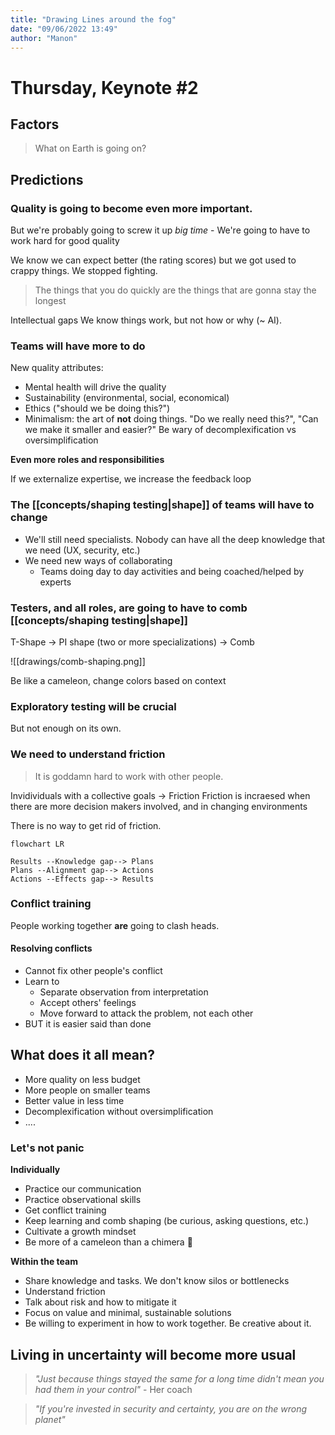 ```yaml
---
title: "Drawing Lines around the fog"
date: "09/06/2022 13:49"
author: "Manon"
---
```


# Thursday, Keynote #2

## Factors

> What on Earth is going on?


## Predictions

### Quality is going to become even more important. 

But we're probably going to screw it up *big time*
	- We're going to have to work hard for good quality

We know we can expect better (the rating scores) but we got used to crappy things. We stopped fighting.

> The things that you do quickly are the things that are gonna stay the longest

Intellectual gaps
We know things work, but not how or why (~ AI).

### Teams will have more to do

New quality attributes:
- Mental health will drive the quality
- Sustainability (environmental, social, economical)
- Ethics ("should we be doing this?")
- Minimalism: the art of **not** doing things. "Do we really need this?", "Can we make it smaller and easier?" Be wary of decomplexification vs oversimplification

**Even more roles and responsibilities**

If we externalize expertise, we increase the feedback loop

### The [[concepts/shaping testing|shape]] of teams will have to change
- We'll still need specialists. Nobody can have all the deep knowledge that we need (UX, security, etc.)
- We need new ways of collaborating
	- Teams doing day to day activities and being coached/helped by experts

### Testers, and all roles, are going to have to comb [[concepts/shaping testing|shape]]

T-Shape -> PI shape (two or more specializations) -> Comb

![[drawings/comb-shaping.png]]

Be like a cameleon, change colors based on context

### Exploratory testing will be **crucial** 
But not enough on its own.

### We need to understand friction

> It is goddamn hard to work with other people.

Invidividuals with a collective goals -> Friction
Friction is incraesed when there are more decision makers involved, and in changing environments

There is no way to get rid of friction.

```mermaid
flowchart LR

Results --Knowledge gap--> Plans
Plans --Alignment gap--> Actions
Actions --Effects gap--> Results
```
### Conflict training

People working together **are** going to clash heads. 

#### Resolving conflicts
- Cannot fix other people's conflict
- Learn to
	- Separate observation from interpretation
	- Accept others' feelings
	- Move forward to attack the problem, not each other
- BUT it is easier said than done


## What does it all mean?
- More quality on less budget
- More people on smaller teams
- Better value in less time
- Decomplexification without oversimplification
- ....

### Let's not panic

**Individually**
- Practice our communication
- Practice observational skills
- Get conflict training
- Keep learning and comb shaping (be curious, asking questions, etc.)
- Cultivate a growth mindset
- Be more of a cameleon than a chimera 🦎

**Within the team**
- Share knowledge and tasks. We don't know silos or bottlenecks
- Understand friction
- Talk about risk and how to mitigate it
- Focus on value and minimal, sustainable solutions
- Be willing to experiment in how to work together. Be creative about it.


## Living in uncertainty will become more usual

> *"Just because things stayed the same for a long time didn't mean you had them in your control"* - Her coach

> *"If you're invested in security and certainty, you are on the wrong planet"*
